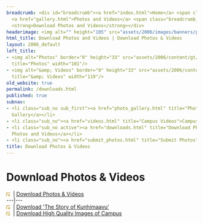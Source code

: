 ```yaml
---
breadcrumb: <div id="breadcrumb"><a href="index.html">Home</a> <span class="breadcrumb_spacer">&gt;</span>
  <a href="gallery.html">Photos and Videos</a> <span class="breadcrumb_spacer">&gt;</span>
  <strong>Download Photos and Videos</strong></div>
headerimage: <img alt="" height="105" src="assets/2006/images/banners/photos.jpg" width="472"/>
html_title: Download Photos and Videos | Download Photos & Videos
layout: 2006_default
left_title:
- <img alt="Photos" border="0" height="33" src="assets/2006/content/gt/25502cdde4323dd97bc96f666707bdb0.png"
  title="Photos" width="101"/>
- <img alt="&amp; Videos" border="0" height="33" src="assets/2006/content/gt/a3dbf8e159297a632cadcec25243418a.png"
  title="&amp; Videos" width="119"/>
old_website: true
permalink: /downloads.html
published: true
subnav:
- <li class="sub_no sub_first"><a href="photo_gallery.html" title="Photo Gallery">Photo
  Gallery</a></li>
- <li class="sub_no"><a href="videos.html" title="Campus Videos">Campus Videos</a></li>
- <li class="sub_no active"><a href="downloads.html" title="Download Photos and Videos">Download
  Photos and Videos</a></li>
- <li class="sub_no"><a href="submit_photos.html" title="Submit Photos">Submit Photos</a></li>
title: Download Photos & Videos
---
```


# Download Photos & Videos

![](assets/2006/img/article/intlink_1.gif)![](assets/2006/img/leer.gif) | [Download Photos &
Videos](download-photos-videos.html)  
---|---  
![](assets/2006/img/article/intlink_1.gif)![](assets/2006/img/leer.gif) | [Download 'The Story of
Kunhimaavu'](download-the-story-of-kunhimaavu.html)  
![](assets/2006/img/article/intlink_1.gif)![](assets/2006/img/leer.gif) | [Download High Quality
Images of Campus](download-high-quality-images-of-campus.html)